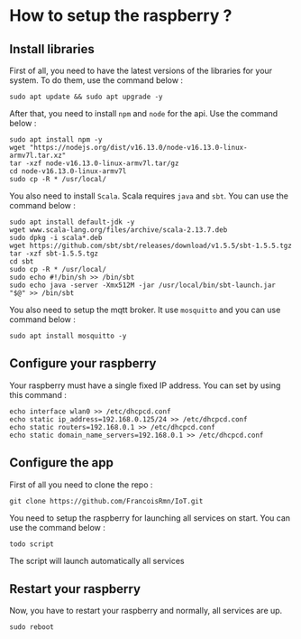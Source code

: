 # How to setup the raspberry ?

## Install libraries

First of all, you need to have the latest versions of the libraries for your system. To do them, use the command below : 

```sudo apt update && sudo apt upgrade -y```


After that, you need to install `npm` and `node` for the api. Use the command below : 

```
sudo apt install npm -y
wget "https://nodejs.org/dist/v16.13.0/node-v16.13.0-linux-armv7l.tar.xz"
tar -xzf node-v16.13.0-linux-armv7l.tar/gz
cd node-v16.13.0-linux-armv7l
sudo cp -R * /usr/local/
```

You also need to install `Scala`. Scala requires `java` and `sbt`. You can use the command below : 

```
sudo apt install default-jdk -y
wget www.scala-lang.org/files/archive/scala-2.13.7.deb
sudo dpkg -i scala*.deb
wget https://github.com/sbt/sbt/releases/download/v1.5.5/sbt-1.5.5.tgz
tar -xzf sbt-1.5.5.tgz
cd sbt
sudo cp -R * /usr/local/
sudo echo #!/bin/sh >> /bin/sbt
sudo echo java -server -Xmx512M -jar /usr/local/bin/sbt-launch.jar "$@" >> /bin/sbt
```

You also need to setup the mqtt broker. It use `mosquitto` and you can use command below : 

```sudo apt install mosquitto -y```

## Configure your raspberry

Your raspberry must have a single fixed IP address. You can set by using this command : 

```
echo interface wlan0 >> /etc/dhcpcd.conf
echo static ip_address=192.168.0.125/24 >> /etc/dhcpcd.conf
echo static routers=192.168.0.1 >> /etc/dhcpcd.conf
echo static domain_name_servers=192.168.0.1 >> /etc/dhcpcd.conf
```

## Configure the app

First of all you need to clone the repo :

```git clone https://github.com/FrancoisRmn/IoT.git```

You need to setup the raspberry for launching all services on start. You can use the command below : 

```todo script```

The script will launch automatically all services

## Restart your raspberry

Now, you have to restart your raspberry and normally, all services are up.

```sudo reboot```